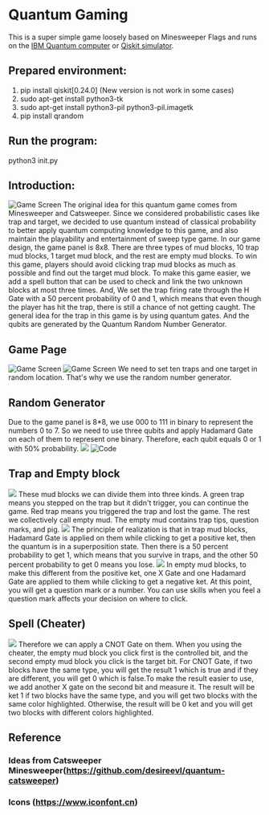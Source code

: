 # Quantum Gaming
This is a super simple game loosely based on Minesweeper Flags and runs on the [IBM Quantum computer](https://quantum-computing.ibm.com/) or [Qiskit simulator](https://qiskit.org/).
## Prepared environment:
1. pip install qiskit[0.24.0]  (New version is not work in some cases)
2. sudo apt-get install python3-tk
3. sudo apt-get install python3-pil python3-pil.imagetk
4. pip install qrandom

## Run the program:
python3 init.py

## Introduction:
![Game Screen](/pictures/1.png)
The original idea for this quantum game comes from Minesweeper and Catsweeper. Since we considered  probabilistic cases like trap and target, we decided to use quantum instead of classical probability to better apply quantum computing knowledge to this game, and also maintain the playability and entertainment of sweep type game. In our game design, the game panel is 8x8. There are three types of mud blocks, 10 trap mud blocks, 1 target mud block, and the rest are empty mud blocks. To win this game, players should avoid clicking trap mud blocks as much as possible and find out the target mud block. To make this game easier, we add a spell button that can be used to check and link the two unknown blocks at most  three times. And, We set the trap firing rate through the H Gate with a 50 percent probability of 0 and 1, which means that even though the player has hit the trap, there is still a chance of not getting caught. The general idea for the trap in this game is by using  quantum gates. And the qubits are generated by the Quantum Random Number Generator.

## Game Page
![Game Screen](/pictures/2.png)
![Game Screen](/pictures/3.png)
We need to set ten traps and one target in random location. That's why we use the random number generator.

## Random Generator
Due to the game panel is 8*8, we use 000 to 111 in binary to represent the numbers 0 to 7. So we need to use three qubits and apply Hadamard Gate on each of them to represent one binary. Therefore, each qubit equals 0 or 1 with 50% probability.
![](/pictures/4.png)
![Code](/pictures/5.png)

## Trap and Empty block
![](/pictures/6.png)
These mud blocks we can divide them into three kinds. A green trap means you stepped on the trap but it didn't trigger, you can continue the game. Red trap means you triggered the trap and lost the game. The rest we collectively call empty mud. The empty mud contains trap tips, question marks, and pig.
![](/pictures/7.png)
The principle of realization is that in trap mud blocks, Hadamard Gate is applied on them while clicking to get a positive ket, then the quantum is in a superposition state. Then there is a 50 percent probability to get 1, which means that you survive in traps, and the other 50 percent probability to get 0 means you lose.
![](/pictures/8.png)
In empty mud blocks, to make this different from the positive ket, one X Gate and one Hadamard Gate are applied to them while clicking to get a negative ket. At this point, you will get a question mark or a number. You can use skills when you feel a question mark affects your decision on where to click.

## Spell (Cheater)
![](/pictures/9.png)
Therefore we can apply a CNOT Gate on them. When you using the cheater, the empty mud block you click first is the controlled bit, and the second empty mud block you click is the target bit. For CNOT Gate, if two blocks have the same type, you will get the result 1 which is true and if they are different, you will get 0 which is false.To make the result easier to use, we add another X gate on the second bit and measure it. The result will be ket 1 if two blocks have the same type, and you will get two blocks with the same color highlighted. Otherwise, the result will be 0 ket and you will get two blocks with different colors highlighted.

## Reference
### Ideas from Catsweeper Minesweeper(https://github.com/desireevl/quantum-catsweeper)
### Icons (https://www.iconfont.cn)
